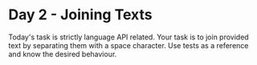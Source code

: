 # Day 2 - Joining Texts

Today's task is strictly language API related. 
Your task is to join provided text by separating them with a space character.
Use tests as a reference and know the desired behaviour.